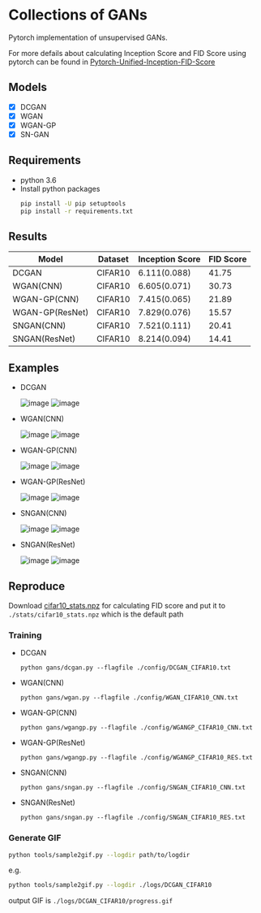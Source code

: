 # Collections of GANs

Pytorch implementation of unsupervised GANs.

For more defails about calculating Inception Score and FID Score using pytorch can be found in [Pytorch-Unified-Inception-FID-Score](https://github.com/w86763777/Pytorch-Unified-Inception-FID-Score) 

## Models
- [x] DCGAN
- [x] WGAN
- [x] WGAN-GP
- [x] SN-GAN 

## Requirements
- python 3.6
- Install python packages
    ```bash
    pip install -U pip setuptools
    pip install -r requirements.txt
    ```

## Results

|Model          |Dataset|Inception Score|FID Score|
|---------------|-------|---------------|---------|
|DCGAN          |CIFAR10|6.111(0.088)   |41.75    |
|WGAN(CNN)      |CIFAR10|6.605(0.071)   |30.73    |
|WGAN-GP(CNN)   |CIFAR10|7.415(0.065)   |21.89    |
|WGAN-GP(ResNet)|CIFAR10|7.829(0.076)   |15.57    |
|SNGAN(CNN)     |CIFAR10|7.521(0.111)   |20.41    |
|SNGAN(ResNet)  |CIFAR10|8.214(0.094)   |14.41    |

## Examples
- DCGAN

    ![image](https://drive.google.com/uc?export=view&id=14vz9JTxi4A8p5x2kiS7STnAMMGJb8_U0) ![image](./images/dcgan_cifar10.png)

- WGAN(CNN)

    ![image](https://drive.google.com/uc?export=view&id=12Y5E-Vf-U-fzPLO_bmhhLNK1-q0Lo_OS) ![image](./images/wgan_cifar10_cnn.png)

- WGAN-GP(CNN)

    ![image](https://drive.google.com/uc?export=view&id=1i7B2i_nDZrTyvhOefmEHRs_mGXU7mv4Q) ![image](./images/wgangp_cifar10_cnn.png)

- WGAN-GP(ResNet)

    ![image](https://drive.google.com/uc?export=view&id=1WbMPMUwd2ltDkqowBMcIwUWP7dF87LH0) ![image](./images/wgangp_cifar10_res.png)

- SNGAN(CNN)

    ![image](https://drive.google.com/uc?export=view&id=1tQyWeyjNNOlWWBPo2XwhwZQ9t1q5a1v5) ![image](./images/sngan_cifar10_cnn.png)

- SNGAN(ResNet)

    ![image](https://drive.google.com/uc?export=view&id=1CN6vgPqodAQBtp9OElPvCaNakomKKP4E) ![image](./images/sngan_cifar10_res.png)

## Reproduce
Download [cifar10_stats.npz](https://drive.google.com/file/d/1vCMd9Q7f6oaVnmaggalGV-LbKk2eXNTQ/view?usp=sharing) for calculating FID score
and put it to `./stats/cifar10_stats.npz` which is the default path

### Training
- DCGAN
	```
    python gans/dcgan.py --flagfile ./config/DCGAN_CIFAR10.txt
    ```
- WGAN(CNN)
	```
    python gans/wgan.py --flagfile ./config/WGAN_CIFAR10_CNN.txt
    ```
- WGAN-GP(CNN)
	```
    python gans/wgangp.py --flagfile ./config/WGANGP_CIFAR10_CNN.txt
    ```
- WGAN-GP(ResNet)
	```
    python gans/wgangp.py --flagfile ./config/WGANGP_CIFAR10_RES.txt
    ```
- SNGAN(CNN)
	```
    python gans/sngan.py --flagfile ./config/SNGAN_CIFAR10_CNN.txt
    ```
- SNGAN(ResNet)
	```
    python gans/sngan.py --flagfile ./config/SNGAN_CIFAR10_RES.txt
    ```

### Generate GIF
```bash
python tools/sample2gif.py --logdir path/to/logdir
```
e.g.
```bash
python tools/sample2gif.py --logdir ./logs/DCGAN_CIFAR10
```
output GIF is `./logs/DCGAN_CIFAR10/progress.gif`